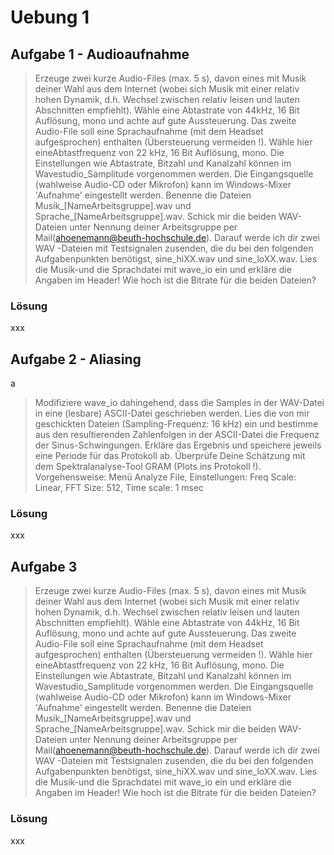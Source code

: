 # Uebung 1


## Aufgabe 1 - Audioaufnahme


> Erzeuge  zwei  kurze  Audio-Files  (max.  5  s),  davon  eines  mit  Musik  deiner  Wahl  aus  dem  Internet (wobei sich Musik mit einer relativ hohen Dynamik, d.h. Wechsel zwischen relativ leisen und lauten Abschnitten 
empfiehlt). Wähle eine Abtastrate von 44kHz, 16 Bit Auflösung, mono und achte auf gute Aussteuerung. Das   zweite   Audio-File   soll   eine   Sprachaufnahme   (mit   dem   Headset aufgesprochen)   enthalten (Übersteuerung  vermeiden
!).  Wähle  hier  eineAbtastfrequenz  von  22  kHz,  16  Bit  Auflösung,  mono.  Die Einstellungen wie Abtastrate, Bitzahl und Kanalzahl können im Wavestudio_Samplitude vorgenommen werden. Die Eingangsquelle (wahlweise Audio-CD oder Mikrofon) kann im Windows-Mixer 'Aufnahme' eingestellt werden. Benenne  die  Dateien Musik_[NameArbeitsgruppe].wav und Sprache_[NameArbeitsgruppe].wav. Schick mir  die  beiden  WAV-Dateien  unter  Nennung  deiner  Arbeitsgruppe  per  Mail(ahoenemann@beuth-hochschule.de). Darauf  werde  ich  dir  zwei  WAV
-Dateien  mit  Testsignalen  zusenden,  die  du  bei  den folgenden   Aufgabenpunkten   benötigst,   sine_hiXX.wav   und   sine_loXX.wav. Lies   die   Musik-und   die Sprachdatei mit wave_io ein und erkläre die Angaben im Header! Wie  hoch ist die Bitrate  für die beiden 
Dateien?

### Lösung
xxx


## Aufgabe 2 - Aliasing

a
> Modifiziere  wave_io dahingehend,  dass  die  Samples  in  der  WAV-Datei  in  eine  (lesbare)  ASCII-Datei geschrieben  werden.  Lies  die  von  mir  geschickten  Dateien  (Sampling-Frequenz:  16  kHz)  ein  und bestimme   aus   den   resultierenden   Zahlenfolgen   in   der   ASCII-Datei   die Frequenz   der   Sinus-Schwingungen. Erkläre das Ergebnis und speichere jeweils eine Periode für das Protokoll ab. Überprüfe Deine Schätzung mit dem Spektralanalyse-Tool GRAM (Plots ins Protokoll !). Vorgehensweise: Menü Analyze File, Einstellungen: Freq Scale: Linear, FFT Size: 512, Time scale: 1 msec

### Lösung
xxx


## Aufgabe 3


> Erzeuge  zwei  kurze  Audio-Files  (max.  5  s),  davon  eines  mit  Musik  deiner  Wahl  aus  dem  Internet (wobei sich Musik mit einer relativ hohen Dynamik, d.h. Wechsel zwischen relativ leisen und lauten Abschnitten 
empfiehlt). Wähle eine Abtastrate von 44kHz, 16 Bit Auflösung, mono und achte auf gute Aussteuerung. Das   zweite   Audio-File   soll   eine   Sprachaufnahme   (mit   dem   Headset aufgesprochen)   enthalten (Übersteuerung  vermeiden
!).  Wähle  hier  eineAbtastfrequenz  von  22  kHz,  16  Bit  Auflösung,  mono.  Die Einstellungen wie Abtastrate, Bitzahl und Kanalzahl können im Wavestudio_Samplitude vorgenommen werden. Die Eingangsquelle (wahlweise Audio-CD oder Mikrofon) kann im Windows-Mixer 'Aufnahme' eingestellt werden. Benenne  die  Dateien Musik_[NameArbeitsgruppe].wav und Sprache_[NameArbeitsgruppe].wav. Schick mir  die  beiden  WAV-Dateien  unter  Nennung  deiner  Arbeitsgruppe  per  Mail(ahoenemann@beuth-hochschule.de). Darauf  werde  ich  dir  zwei  WAV
-Dateien  mit  Testsignalen  zusenden,  die  du  bei  den folgenden   Aufgabenpunkten   benötigst,   sine_hiXX.wav   und   sine_loXX.wav. Lies   die   Musik-und   die Sprachdatei mit wave_io ein und erkläre die Angaben im Header! Wie  hoch ist die Bitrate  für die beiden 
Dateien?

### Lösung
xxx